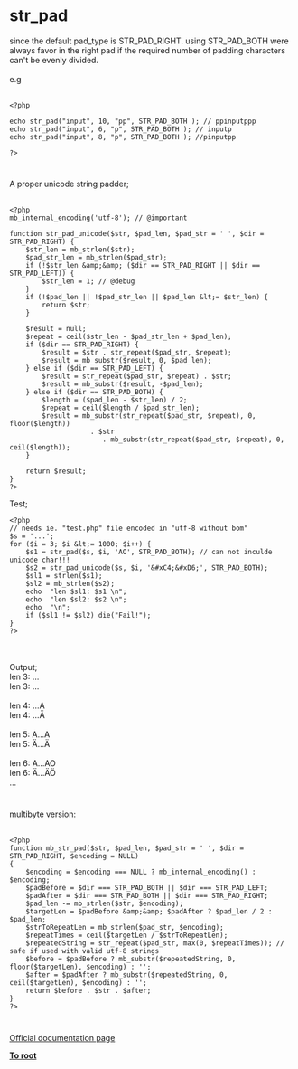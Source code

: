 # str_pad



since the default pad_type is STR_PAD_RIGHT. using STR_PAD_BOTH were always favor in the right pad if the required number of padding characters can&apos;t be evenly divided. <br><br>e.g<br><br>

```
<?php

echo str_pad("input", 10, "pp", STR_PAD_BOTH ); // ppinputppp
echo str_pad("input", 6, "p", STR_PAD_BOTH ); // inputp
echo str_pad("input", 8, "p", STR_PAD_BOTH ); //pinputpp

?>
```
  

#

A proper unicode string padder;<br><br>

```
<?php
mb_internal_encoding('utf-8'); // @important

function str_pad_unicode($str, $pad_len, $pad_str = ' ', $dir = STR_PAD_RIGHT) {
    $str_len = mb_strlen($str);
    $pad_str_len = mb_strlen($pad_str);
    if (!$str_len &amp;&amp; ($dir == STR_PAD_RIGHT || $dir == STR_PAD_LEFT)) {
        $str_len = 1; // @debug
    }
    if (!$pad_len || !$pad_str_len || $pad_len &lt;= $str_len) {
        return $str;
    }
    
    $result = null;
    $repeat = ceil($str_len - $pad_str_len + $pad_len);
    if ($dir == STR_PAD_RIGHT) {
        $result = $str . str_repeat($pad_str, $repeat);
        $result = mb_substr($result, 0, $pad_len);
    } else if ($dir == STR_PAD_LEFT) {
        $result = str_repeat($pad_str, $repeat) . $str;
        $result = mb_substr($result, -$pad_len);
    } else if ($dir == STR_PAD_BOTH) {
        $length = ($pad_len - $str_len) / 2;
        $repeat = ceil($length / $pad_str_len);
        $result = mb_substr(str_repeat($pad_str, $repeat), 0, floor($length)) 
                    . $str 
                       . mb_substr(str_repeat($pad_str, $repeat), 0, ceil($length));
    }
    
    return $result;
}
?>
```


Test;


```
<?php
// needs ie. "test.php" file encoded in "utf-8 without bom"
$s = '...';
for ($i = 3; $i &lt;= 1000; $i++) {
    $s1 = str_pad($s, $i, 'AO', STR_PAD_BOTH); // can not inculde unicode char!!!
    $s2 = str_pad_unicode($s, $i, '&#xC4;&#xD6;', STR_PAD_BOTH);
    $sl1 = strlen($s1);
    $sl2 = mb_strlen($s2);
    echo  "len $sl1: $s1 \n";
    echo  "len $sl2: $s2 \n";
    echo  "\n";
    if ($sl1 != $sl2) die("Fail!");
}
?>
```
<br><br>Output;<br>len 3: ... <br>len 3: ... <br><br>len 4: ...A <br>len 4: ...&#xC4; <br><br>len 5: A...A <br>len 5: &#xC4;...&#xC4; <br><br>len 6: A...AO <br>len 6: &#xC4;...&#xC4;&#xD6; <br>...  

#

multibyte version:<br><br>

```
<?php
function mb_str_pad($str, $pad_len, $pad_str = ' ', $dir = STR_PAD_RIGHT, $encoding = NULL)
{
    $encoding = $encoding === NULL ? mb_internal_encoding() : $encoding;
    $padBefore = $dir === STR_PAD_BOTH || $dir === STR_PAD_LEFT;
    $padAfter = $dir === STR_PAD_BOTH || $dir === STR_PAD_RIGHT;
    $pad_len -= mb_strlen($str, $encoding);
    $targetLen = $padBefore &amp;&amp; $padAfter ? $pad_len / 2 : $pad_len;
    $strToRepeatLen = mb_strlen($pad_str, $encoding);
    $repeatTimes = ceil($targetLen / $strToRepeatLen);
    $repeatedString = str_repeat($pad_str, max(0, $repeatTimes)); // safe if used with valid utf-8 strings
    $before = $padBefore ? mb_substr($repeatedString, 0, floor($targetLen), $encoding) : '';
    $after = $padAfter ? mb_substr($repeatedString, 0, ceil($targetLen), $encoding) : '';
    return $before . $str . $after;
}
?>
```
  

#

[Official documentation page](https://www.php.net/manual/en/function.str-pad.php)

**[To root](/README.md)**